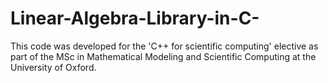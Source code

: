 # Linear-Algebra-Library-in-C-
This code was developed for the 'C++ for scientific computing' elective as part of the MSc in Mathematical Modeling and Scientific Computing at the University of Oxford. 
